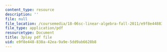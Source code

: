 ```yaml
---
content_type: resource
description: ''
file: null
file_location: /coursemedia/18-06sc-linear-algebra-fall-2011/e9f8e448838a42ea9a9e5dd9ab6628b8_My5w4MXWBew.pdf
file_type: application/pdf
resourcetype: Document
title: 3play pdf file
uid: e9f8e448-838a-42ea-9a9e-5dd9ab6628b8
---
```

